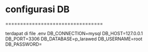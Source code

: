 <h1>configurasi DB </h1>
=================================
<p>
terdapat di file .env
DB_CONNECTION=mysql
DB_HOST=127.0.0.1
DB_PORT=3306
DB_DATABASE=p_larawed
DB_USERNAME=root
DB_PASSWORD=

</p>
